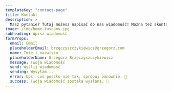 ```yaml
---
templateKey: "contact-page"
title: Kontakt
description: >
  Masz pytanie? Tutaj możesz napisać do nas wiadomość! Można też skontaktować się z nami bezpośrednio przez WhatsAppa. 🤗
image: /img/home-tuscany.jpg
subheading: Wpisz wiadomość
formProps:
  email: Email
  placeholderEmail: brzęczyszczykiewicz@grzegorz.com
  name: Imię i nazwisko
  placeholderName: Grzegorz Brzęczyszczykiewicz
  message: Twoja wiadomość
  send: Wyślij wiadomość
  sending: Wysyłam...
  error: Ups, coś poszło nie tak, spróbuj ponownie. 🥺
  success: Twoja wiadomość została wysłana. 🎉
---
```

